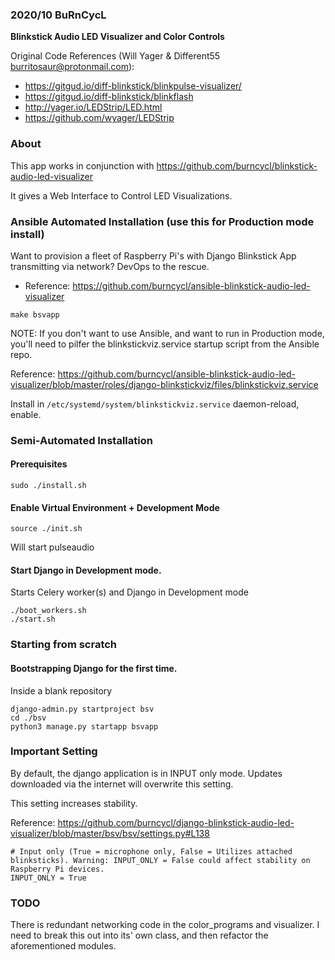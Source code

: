 ### 2020/10 BuRnCycL

**Blinkstick Audio LED Visualizer and Color Controls**

Original Code References (Will Yager & Different55 <burritosaur@protonmail.com>):
 - https://gitgud.io/diff-blinkstick/blinkpulse-visualizer/
 - https://gitgud.io/diff-blinkstick/blinkflash
 - http://yager.io/LEDStrip/LED.html
 - https://github.com/wyager/LEDStrip

### About

This app works in conjunction with https://github.com/burncycl/blinkstick-audio-led-visualizer

It gives a Web Interface to Control LED Visualizations.

### Ansible Automated Installation (use this for Production mode install)

Want to provision a fleet of Raspberry Pi's with Django Blinkstick App transmitting via network? DevOps to the rescue.

* Reference: https://github.com/burncycl/ansible-blinkstick-audio-led-visualizer

```
make bsvapp
```

NOTE: If you don't want to use Ansible, and want to run in Production mode, you'll need  to pilfer the blinkstickviz.service startup script from the Ansible repo.

Reference: https://github.com/burncycl/ansible-blinkstick-audio-led-visualizer/blob/master/roles/django-blinkstickviz/files/blinkstickviz.service

Install in `/etc/systemd/system/blinkstickviz.service` daemon-reload, enable.

### Semi-Automated Installation

#### Prerequisites
```
sudo ./install.sh 
```

#### Enable Virtual Environment + Development Mode
```
source ./init.sh
``` 
Will start pulseaudio

#### Start Django in Development mode.

Starts Celery worker(s) and Django in Development mode
```
./boot_workers.sh
./start.sh
```

### Starting from scratch

#### Bootstrapping Django for the first time.

Inside a blank repository
```
django-admin.py startproject bsv
cd ./bsv
python3 manage.py startapp bsvapp
```

### Important Setting
By default, the django application is in INPUT only mode. Updates downloaded via the internet will overwrite this setting.  

This setting increases stability.

Reference: https://github.com/burncycl/django-blinkstick-audio-led-visualizer/blob/master/bsv/bsv/settings.py#L138

```
# Input only (True = microphone only, False = Utilizes attached blinksticks). Warning: INPUT_ONLY = False could affect stability on Raspberry Pi devices.
INPUT_ONLY = True
```


### TODO
There is redundant networking code in the color_programs and visualizer. I need to break this out into its' own class, and then refactor the aforementioned modules.  
